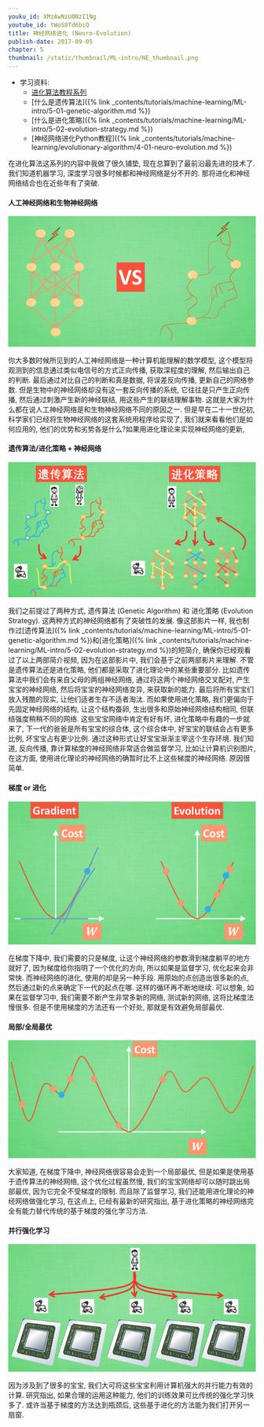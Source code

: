 ```yaml
---
youku_id: XMzAwNzU0NzI1Ng
youtube_id: tWoS8Td6biQ
title: 神经网络进化 (Neuro-Evolution)
publish-date: 2017-09-05
chapter: 5
thumbnail: /static/thumbnail/ML-intro/NE_thumbnail.png
---
```

* 学习资料: 
  * [进化算法教程系列](https://morvanzhou.github.io/tutorials/machine-learning/evolutionary-algorithm/)
  * [什么是遗传算法]({% link _contents/tutorials/machine-learning/ML-intro/5-01-genetic-algorithm.md %})
  * [什么是进化策略]({% link _contents/tutorials/machine-learning/ML-intro/5-02-evolution-strategy.md %})
  * [神经网络进化Python教程]({% link _contents/tutorials/machine-learning/evolutionary-algorithm/4-01-neuro-evolution.md %})

在进化算法这系列的内容中我做了很久铺垫, 现在总算到了最前沿最先进的技术了. 我们知道机器学习, 深度学习很多时候都和神经网络是分不开的. 那将进化和神经网络结合也在近些年有了突破.


#### 人工神经网络和生物神经网络

<img class="course-image" src="/static/results/ML_intro/NE1.png">

你大多数时候所见到的人工神经网络是一种计算机能理解的数学模型, 这个模型将观测到的信息通过类似电信号的方式正向传播, 获取深程度的理解, 然后输出自己的判断. 最后通过对比自己的判断和真是数据, 将误差反向传播, 更新自己的网络参数. 但是生物中的神经网络却没有这一套反向传播的系统, 它往往是只产生正向传播, 然后通过刺激产生新的神经联结, 用这些产生的联结理解事物. 这就是大家为什么都在说人工神经网络是和生物神经网络不同的原因之一. 但是早在二十一世纪初, 科学家们已经将生物神经网络的这套系统用程序给实现了, 我们就来看看他们是如何应用的, 他们的优势和劣势各是什么?如果用进化理论来实现神经网络的更新,

#### 遗传算法/进化策略 + 神经网络

<img class="course-image" src="/static/results/ML_intro/NE2.png">

我们之前提过了两种方式, 遗传算法 (Genetic Algorithm) 和 进化策略 (Evolution Strategy). 这两种方式的神经网络都有了突破性的发展. 像这部影片一样, 我也制作过[遗传算法]({% link _contents/tutorials/machine-learning/ML-intro/5-01-genetic-algorithm.md %})和[进化策略]({% link _contents/tutorials/machine-learning/ML-intro/5-02-evolution-strategy.md %})的短简介, 确保你已经观看过了以上两部简介视频, 因为在这部影片中, 我们会基于之前两部影片来理解. 不管是遗传算法还是进化策略, 他们都是采取了进化理论中的某些重要部分. 比如遗传算法中我们会有来自父母的两组神经网络, 通过将这两个神经网络交叉配对, 产生宝宝的神经网络, 然后将宝宝的神经网络变异, 来获取新的能力. 最后将所有宝宝们放入残酷的现实, 让他们适者生存不适者淘汰. 而如果使用进化策略, 我们更偏向于先固定神经网络的结构, 让这个结构蚕卵, 生出很多和原始神经网络结构相同, 但联结强度稍稍不同的网络. 这些宝宝网络中肯定有好有坏, 进化策略中有趣的一步就来了, 下一代的爸爸是所有宝宝的综合体, 这个综合体中, 好宝宝的联结会占有更多比例, 坏宝宝占有更少比例. 通过这种形式让好宝宝渐渐主宰这个生存环境. 我们知道, 反向传播, 靠计算梯度的神经网络非常适合做监督学习, 比如让计算机识别图片, 在这方面, 使用进化理论的神经网络的确暂时比不上这些梯度的神经网络. 原因很简单.


#### 梯度 or 进化

<img class="course-image" src="/static/results/ML_intro/NE3.png">

在梯度下降中, 我们需要的只是梯度, 让这个神经网络的参数滑到梯度躺平的地方就好了, 因为梯度给你指明了一个优化的方向, 所以如果是监督学习, 优化起来会非常快. 而神经网络的进化, 使用的却是另一种手段. 用原始的点创造出很多新的点, 然后通过新的点来确定下一代的起点在哪. 这样的循环再不断地继续. 可以想象, 如果在监督学习中, 我们需要不断产生非常多新的网络, 测试新的网络, 这将比梯度法慢很多. 但是不使用梯度的方法还有一个好处, 那就是有效避免局部最优.


#### 局部/全局最优

<img class="course-image" src="/static/results/ML_intro/NE4.png">

大家知道, 在梯度下降中, 神经网络很容易会走到一个局部最优, 但是如果是使用基于遗传算法的神经网络, 这个优化过程虽然慢, 我们的宝宝网络却可以随时跳出局部最优, 因为它完全不受梯度的限制. 而且除了监督学习, 我们还能用进化理论的神经网络做强化学习, 在这点上, 已经有最新的研究指出, 基于进化策略的神经网络完全有能力替代传统的基于梯度的强化学习方法.


#### 并行强化学习

<img class="course-image" src="/static/results/ML_intro/NE5.png">

因为涉及到了很多的宝宝, 我们大可将这些宝宝利用计算机强大的并行能力有效的计算. 研究指出, 如果合理的运用这种能力, 他们的训练效果可比传统的强化学习快多了. 或许当基于梯度的方法达到瓶颈后, 这些基于进化的方法能为我们打开另一扇窗.
